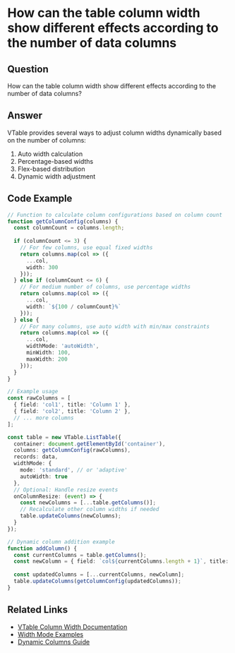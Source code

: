 # How can the table column width show different effects according to the number of data columns

## Question

How can the table column width show different effects according to the number of data columns?

## Answer

VTable provides several ways to adjust column widths dynamically based on the number of columns:
1. Auto width calculation
2. Percentage-based widths
3. Flex-based distribution
4. Dynamic width adjustment

## Code Example

```typescript
// Function to calculate column configurations based on column count
function getColumnConfig(columns) {
  const columnCount = columns.length;
  
  if (columnCount <= 3) {
    // For few columns, use equal fixed widths
    return columns.map(col => ({
      ...col,
      width: 300
    }));
  } else if (columnCount <= 6) {
    // For medium number of columns, use percentage widths
    return columns.map(col => ({
      ...col,
      width: `${100 / columnCount}%`
    }));
  } else {
    // For many columns, use auto width with min/max constraints
    return columns.map(col => ({
      ...col,
      widthMode: 'autoWidth',
      minWidth: 100,
      maxWidth: 200
    }));
  }
}

// Example usage
const rawColumns = [
  { field: 'col1', title: 'Column 1' },
  { field: 'col2', title: 'Column 2' },
  // ... more columns
];

const table = new VTable.ListTable({
  container: document.getElementById('container'),
  columns: getColumnConfig(rawColumns),
  records: data,
  widthMode: {
    mode: 'standard', // or 'adaptive'
    autoWidth: true
  },
  // Optional: Handle resize events
  onColumnResize: (event) => {
    const newColumns = [...table.getColumns()];
    // Recalculate other column widths if needed
    table.updateColumns(newColumns);
  }
});

// Dynamic column addition example
function addColumn() {
  const currentColumns = table.getColumns();
  const newColumn = { field: `col${currentColumns.length + 1}`, title: `Column ${currentColumns.length + 1}` };
  
  const updatedColumns = [...currentColumns, newColumn];
  table.updateColumns(getColumnConfig(updatedColumns));
}
```

## Related Links

- [VTable Column Width Documentation](https://visactor.io/vtable/guide/basic_concept/layout)
- [Width Mode Examples](https://visactor.io/vtable/examples/layout/width-mode)
- [Dynamic Columns Guide](https://visactor.io/vtable/guide/advanced/dynamic_columns)
